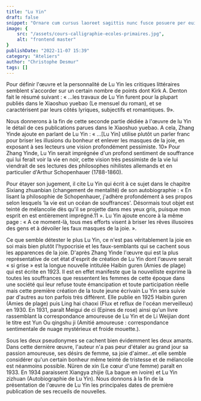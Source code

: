 ```yaml
---
title: "Lu Yin"
draft: false
snippet: "Ornare cum cursus laoreet sagittis nunc fusce posuere per euismod dis vehicula a, semper fames lacus maecenas dictumst pulvinar neque enim non potenti. Torquent hac sociosqu eleifend potenti."
image: {
    src: "/assets/cours-calligraphie-ecoles-primaires.jpg",
    alt: "frontend master"
}
publishDate: "2022-11-07 15:39"
category: "Ateliers"
author: "Christophe Desmur"
tags: []
---
```



Pour définir l'œuvre et la personnalité de Lu Yin les critiques littéraires semblent s'accorder sur un certain nombre de points dont Kirk A. Denton fait le résumé suivant : « …les travaux de Lu Yin furent pour la plupart publiés dans le Xiaoshuo yuebao (Le mensuel du roman), et se caractérisent par leurs côtés lyriques, subjectifs et romantiques. 9».

Nous donnerons à la fin de cette seconde partie dédiée à l'œuvre de lu Yin le détail de ces publications parues dans le Xiaoshuo yuebao. A cela, Zhang Yinde ajoute en parlant de Lu Yin : « …\[Lu Yin\] utilise plutôt un parler franc pour briser les illusions du bonheur et enlever les masques de la joie, en exposant à ses lecteurs une vision profondément pessimiste. 10» Pour Zhang Yinde, Lu Yin serait imprégnée d'un profond sentiment de souffrance qui lui ferait voir la vie en noir, cette vision très pessimiste de la vie lui viendrait de ses lectures des philosophes nihilistes allemands et en particulier d'Arthur Schopenhauer (1788-1860).

Pour étayer son jugement, il cite Lu Yin qui écrit à ce sujet dans le chapitre Sixiang zhuanbian (changement de mentalité) de son autobiographie : « En lisant la philosophie de Schopenhauer, j'adhère profondément à ses propos selon lesquels ‘la vie est un océan de souffrances'. Désormais tout objet est teinté de mélancolie dès qu'il se projette dans mes yeux gris, puisque mon esprit en est entièrement imprégné.11 ». Lu Yin ajoute encore à la même page : « A ce moment-là, tous mes efforts visent à briser les rêves illusoires des gens et à dévoiler les faux masques de la joie. ».

Ce que semble détester le plus Lu Yin, ce n'est pas véritablement la joie en soi mais bien plutôt l'hypocrisie et les faux-semblants qui se cachent sous les apparences de la joie. D'après Zhang Yinde l'œuvre qui est la plus représentative de cet état d'esprit de création de Lu Yin dont l'œuvre serait « si grise » est la longue nouvelle intitulée Haibin guren (Amies de plage) qui est écrite en 1923. Il est en effet manifeste que la nouvelliste exprime là toutes les souffrances que ressentent les femmes de cette époque dans une société qui leur refuse toute émancipation et toute participation réelle mais cette première création de la toute jeune écrivain Lu Yin sera suivie par d'autres au ton parfois très différent. Elle publie en 1925 Haibin guren (Amies de plage) puis Ling hai chaoxi (Flux et reflux de l'océan merveilleux) en 1930. En 1931, paraît Meigui de ci (Epines de rose) ainsi qu'un livre rassemblant la correspondance amoureuse de Lu Yin et de Li Weijian dont le titre est Yun Ou qingshu ji (Amitié amoureuse : correspondance sentimentale de nuage mystérieux et froide mouette.).

Sous les deux pseudonymes se cachent bien évidemment les deux amants. Dans cette dernière œuvre, l'auteur n'a pas peur d'étaler au grand jour sa passion amoureuse, ses désirs de femme, sa joie d'aimer…et elle semble considérer qu'un certain bonheur même teinté de tristesse et de mélancolie est néanmoins possible. Nüren de xin (Le cœur d'une femme) paraît en 1933. En 1934 paraissent Xiangya zhijie (La bague en ivoire) et Lu Yin zizhuan (Autobiographie de Lu Yin). Nous donnons à la fin de la présentation de l'œuvre de Lu Yin les principales dates de première publication de ses recueils de nouvelles.
